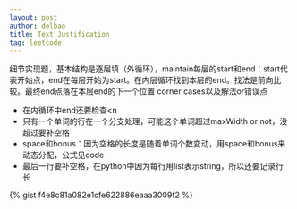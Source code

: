 ```yaml
---
layout: post
author: delbao
title: Text Justification
tag: leetcode
---
```


细节实现题，基本结构是逐层填（外循环），maintain每层的start和end：start代表开始点，end在每层开始为start。在内层循环找到本层的end。找法是前向比较。最终end点落在本层end的下一个位置
corner cases以及解法or错误点
 
- 在内循环中end还要检查<n
- 只有一个单词的行在一个分支处理，可能这个单词超过maxWidth or not，没超过要补空格
- space和bonus：因为空格的长度是随着单词个数变动，用space和bonus来动态分配，公式见code
- 最后一行要补空格，在python中因为每行用list表示string，所以还要记录行长

{% gist f4e8c81a082e1cfe622886eaaa3009f2 %}
